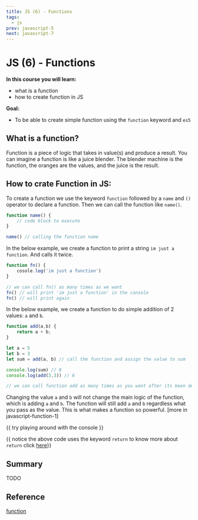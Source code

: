 ```yaml
---
title: JS (6) - Functions
tags:
  - js
prev: javascript-5
next: javascript-7
---
```

# JS (6) - Functions

**In this course you will learn:**
- what is a function
- how to create function in JS

**Goal:**
- To be able to create simple function using the `function` keyword and `es5`

## What is a function?
Function is a piece of logic that takes in value(s) and produce a result. You can imagine a function is like a juice blender. The blender machine is the function, the oranges are the values, and the juice is the result.


## How to crate Function in JS:
To create a function we use the keyword `function` followed by a `name` and `()` operator to declare a function. Then we can call the function like `name()`.

```js
function name() {
	// code block to execute
}

name() // calling the function name
```

In the below example, we create a function to print a string `im just a function`. And calls it twice.

```js
function fn() {
	cosole.log('im just a function')
}

// we can call fn() as many times as we want
fn() // will print 'im just a function' in the console
fn() // will print again
```

In the below example, we create a function to do simple addition of 2 values: `a` and `b`. 

```js
function add(a,b) {
	return a + b;
}

let a = 5
let b = 3
let sum = add(a, b) // call the function and assign the value to sum

console.log(sum) // 8
console.log(add(3,3)) // 6

// we can call function add as many times as you want after its been declared
```

Changing the value `a` and `b` will not change the main logic of the function, which is adding `a` and `b`. The function will still add `a` and `b` regardless what you pass as the value. This is what makes a function so powerful. [more in javascript-function-1]

{{ try playing around with the console }}

{{ notice the above code uses the keyword `return` to know more about `return` click [here](https://developer.mozilla.org/en-US/docs/Web/JavaScript/Reference/Statements/return)}}

## Summary
TODO

## Reference
[function](https://developer.mozilla.org/en-US/docs/Web/JavaScript/Reference/Global_Objects/Function)

